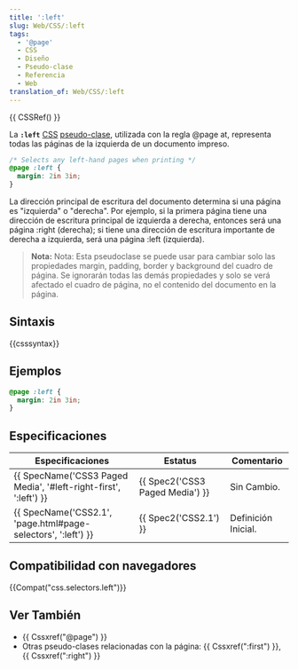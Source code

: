 ```yaml
---
title: ':left'
slug: Web/CSS/:left
tags:
  - '@page'
  - CSS
  - Diseño
  - Pseudo-clase
  - Referencia
  - Web
translation_of: Web/CSS/:left
---
```

{{ CSSRef() }}

La **`:left`** [CSS](/es/docs/Web/CSS) [pseudo-clase](/es/docs/Web/CSS/Pseudo-classes), utilizada con la regla @page at, representa todas las páginas de la izquierda de un documento impreso.

```css
/* Selects any left-hand pages when printing */
@page :left {
  margin: 2in 3in;
}
```

La dirección principal de escritura del documento determina si una página es "izquierda" o "derecha". Por ejemplo, si la primera página tiene una dirección de escritura principal de izquierda a derecha, entonces será una página :right (derecha); si tiene una dirección de escritura importante de derecha a izquierda, será una página :left (izquierda).

> **Nota:** Nota: Esta pseudoclase se puede usar para cambiar solo las propiedades margin, padding, border y background del cuadro de página. Se ignorarán todas las demás propiedades y solo se verá afectado el cuadro de página, no el contenido del documento en la página.

## Sintaxis

{{csssyntax}}

## Ejemplos

```css
@page :left {
  margin: 2in 3in;
}
```

## Especificaciones

| Especificaciones                                                                     | Estatus                                  | Comentario          |
| ------------------------------------------------------------------------------------ | ---------------------------------------- | ------------------- |
| {{ SpecName('CSS3 Paged Media', '#left-right-first', ':left') }} | {{ Spec2('CSS3 Paged Media') }} | Sin Cambio.         |
| {{ SpecName('CSS2.1', 'page.html#page-selectors', ':left') }}     | {{ Spec2('CSS2.1') }}             | Definición Inicial. |

## Compatibilidad con navegadores

{{Compat("css.selectors.left")}}

## Ver También

- {{ Cssxref("@page") }}
- Otras pseudo-clases relacionadas con la página: {{ Cssxref(":first") }}, {{ Cssxref(":right") }}
